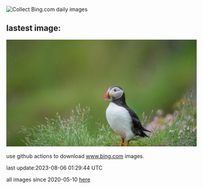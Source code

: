 ![Collect Bing.com daily images](https://github.com/counter2015/bing-daily-images/workflows/Collect%20Bing.com%20daily%20images/badge.svg)
## lastest image:
![](images/AtlanticPuffin.jpg)

use github actions to download www.bing.com images.

last update:2023-08-06 01:29:44 UTC

all images since 2020-05-10 [here](https://github.com/counter2015/bing-daily-images/tree/master/images) 
